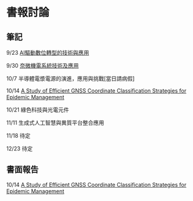 # 書報討論
## 筆記
9/23 [AI驅動數位轉型的技術與應用](https://github.com/p257416000/114_1_seminar/blob/main/AI%E9%A9%85%E5%8B%95%E6%95%B8%E4%BD%8D%E8%BD%89%E5%9E%8B%E7%9A%84%E6%8A%80%E8%A1%93%E8%88%87%E6%87%89%E7%94%A8.md)

9/30 [奈微機電系統技術及應用](https://github.com/p257416000/114_1_seminar/blob/main/%E5%A5%88%E5%BE%AE%E6%A9%9F%E9%9B%BB%E7%B3%BB%E7%B5%B1%E6%8A%80%E8%A1%93%E5%8F%8A%E6%87%89%E7%94%A8.md)

10/7 半導體電漿電源的演進，應用與挑戰[當日請病假]

10/14 [A Study of Efficient GNSS Coordinate Classification Strategies for Epidemic Management](https://github.com/p257416000/114_1_seminar/blob/main/A%20Study%20of%20Efficient%20GNSS%20Coordinate%20Classification%20Strategies%20for%20Epidemic%20Management.md)

10/21 綠色科技與光電元件

11/11 生成式人工智慧與異質平台整合應用

11/18 待定

12/23 待定
## 書面報告
10/14 [A Study of Efficient GNSS Coordinate Classification Strategies for Epidemic Management](https://github.com/p257416000/114_1_seminar/blob/main/A%20Study%20of%20Efficient%20GNSS%20Coordinate%20Classification%20Strategies%20for%20Epidemic%20Management%20%E6%9B%B8%E9%9D%A2%E5%A0%B1%E5%91%8A.md)
